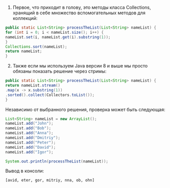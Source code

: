 1. Первое, что приходит в голову, это методы класса Collections, хранящий в себе множество вспомогательных методов для коллекций:

```java
public static List<String> processTheList(List<String> nameList) {
for (int i = 0; i < nameList.size(); i++) {
nameList.set(i, nameList.get(i).substring(1));
}
Collections.sort(nameList);
return nameList;
}
```

2. Также если мы используем Java версии 8 и выше мы просто обязаны показать решение через стримы:

```java
public static List<String> processTheList(List<String> nameList) {
return nameList.stream()
.map(x -> x.substring(1))
.sorted().collect(Collectors.toList());
}

```
Независимо от выбранного решения, проверка может быть следующая:

```java 
List<String> nameList = new ArrayList();
nameList.add("John");
nameList.add("Bob");
nameList.add("Anna");
nameList.add("Dmitriy");
nameList.add("Peter");
nameList.add("David");
nameList.add("Igor");

System.out.println(processTheList(nameList));
```

Вывод в консоли:

`[avid, eter, gor, mitriy, nna, ob, ohn]`